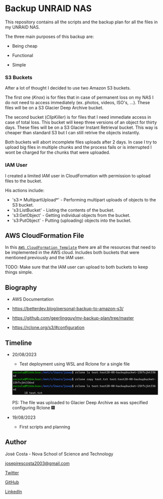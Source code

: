 # Backup UNRAID NAS

This repository contains all the scripts and the backup plan for all the files in my UNRAID NAS.

The three main purposes of this backup are:

- Being cheap

- Functional

- Simple

### S3 Buckets

After a lot of thought I decided to use two Amazon S3 buckets.

The first one (*Knox*) is for files that in case of permanent loss on my NAS I do not need to access immediately (ex. photos, videos, ISO's, ...). These files will be on a S3 Glacier Deep Archive bucket.

The second bucket (*ClipKiller*) is for files that I need immediate access in case of total loss. This bucket will keep three versions of an object for thirty days. These files will be on a S3 Glacier Instant Retrieval bucket. This way is cheaper than standard S3 but I can still retrive the objects instantly.

Both buckets will abort incomplete files uploads after 2 days. In case I try to upload big files in multiple chunks and the process fails or is interrupted I wont be charged for the chunks that were uploaded.

### IAM User

I created a limited IAM user in CloudFormation with permission to upload files to the bucket.

His actions include:

- 's3:* MultipartUpload*' - Performing multipart uploads of objects to the S3 bucket.
- 's3:ListBucket' - Listing the contents of the bucket.
- 's3:GetObject' - Getting individual objects from the bucket.
- 's3:PutObject' - Putting (uploading) objects into the bucket.

## AWS CloudFormation File

In this [`AWS CloudFormation Template`](stack.yml) there are all the resources that need to be implemented in the AWS cloud. Includes both buckets that were mentioned previously and the IAM user.

TODO: Make sure that the IAM user can upload to both buckets to keep things simple.

## Biography

- AWS Documentation

- https://betterdev.blog/personal-backup-to-amazon-s3/

- https://github.com/geerlingguy/my-backup-plan/tree/master

- https://rclone.org/s3/#configuration

## Timeline

- 20/08/2023
  - Test deployment using WSL and Rclone for a single file

  ![WSLTest](images/WSLTestCopytos3.png)

  PS: The file was uploaded to Glacier Deep Archive as was specified configuring Rclone 🎆
- 19/08/2023
  - First scripts and planning

## Author

José Costa - Nova School of Science and Technology

josepirescosta2003@gmail.com

[Twitter](https://twitter.com/Jos3Costa)

[GitHub](https://github.com/zepedrocosta)

[LinkedIn](https://www.linkedin.com/in/jos%C3%A9-costa-595b01239/)
